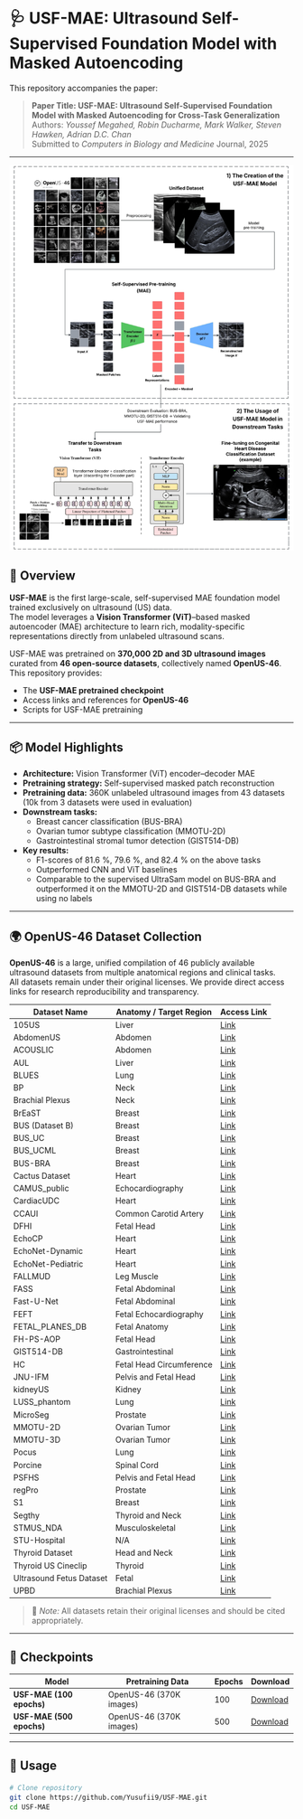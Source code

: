 # 🩺 USF-MAE: Ultrasound Self-Supervised Foundation Model with Masked Autoencoding

This repository accompanies the paper:

> **Paper Title: USF-MAE: Ultrasound Self-Supervised Foundation Model with Masked Autoencoding for Cross-Task Generalization**  
> Authors: *Youssef Megahed, Robin Ducharme, Mark Walker, Steven Hawken, Adrian D.C. Chan*  
> Submitted to *Computers in Biology and Medicine* Journal, 2025

---

![USF-MAE Architecture](figures/USF-MAE.jpeg)

## 🧠 Overview

**USF-MAE** is the first large-scale, self-supervised MAE foundation model trained exclusively on ultrasound (US) data.  
The model leverages a **Vision Transformer (ViT)**–based masked autoencoder (MAE) architecture to learn rich, modality-specific representations directly from unlabeled ultrasound scans.

USF-MAE was pretrained on **370,000 2D and 3D ultrasound images** curated from **46 open-source datasets**, collectively named **OpenUS-46**.  
This repository provides:
- The **USF-MAE pretrained checkpoint**
- Access links and references for **OpenUS-46**
- Scripts for USF-MAE pretraining

---

## 📦 Model Highlights

- **Architecture:** Vision Transformer (ViT) encoder–decoder MAE  
- **Pretraining strategy:** Self-supervised masked patch reconstruction  
- **Pretraining data:** 360K unlabeled ultrasound images from 43 datasets (10k from 3 datasets were used in evaluation)  
- **Downstream tasks:**  
  - Breast cancer classification (BUS-BRA)  
  - Ovarian tumor subtype classification (MMOTU-2D)  
  - Gastrointestinal stromal tumor detection (GIST514-DB)  
- **Key results:**  
  - F1-scores of 81.6 %, 79.6 %, and 82.4 % on the above tasks  
  - Outperformed CNN and ViT baselines  
  - Comparable to the supervised UltraSam model on BUS-BRA and outperformed it on the MMOTU-2D and GIST514-DB datasets while using no labels

---

## 🌍 OpenUS-46 Dataset Collection

**OpenUS-46** is a large, unified compilation of 46 publicly available ultrasound datasets from multiple anatomical regions and clinical tasks.  
All datasets remain under their original licenses. We provide direct access links for research reproducibility and transparency.

| Dataset Name | Anatomy / Target Region | Access Link |
|---------------|------------------------|--------------|
| 105US | Liver | [Link](https://www.researchgate.net/publication/329586355_100_2D_US_Images_and_Tumor_Segmentation_Masks) |
| AbdomenUS | Abdomen | [Link](https://www.kaggle.com/datasets/ignaciorlando/ussimandsegm?resource=download) |
| ACOUSLIC | Abdomen | [Link](https://zenodo.org/records/12697994) |
| AUL | Liver | [Link](https://zenodo.org/records/7272660) |
| BLUES | Lung | [Link](https://github.com/NinaWie/COVID-BLUES) |
| BP | Neck | [Link](https://www.kaggle.com/competitions/ultrasound-nerve-segmentation/data?select=train) |
| Brachial Plexus | Neck | [Link](https://github.com/Regional-US/brachial_plexus) |
| BrEaST | Breast | [Link](https://www.cancerimagingarchive.net/collection/breast-lesions-usg/) |
| BUS (Dataset B) | Breast | [Link](https://helward.mmu.ac.uk/STAFF/M.Yap/dataset.php) |
| BUS_UC | Breast | [Link](https://data.mendeley.com/datasets/3ksd7w7jkx/1) |
| BUS_UCML | Breast | [Link](https://data.mendeley.com/datasets/7fvgj4jsp7/1) |
| BUS-BRA | Breast | [Link](https://zenodo.org/records/8231412) |
| Cactus Dataset | Heart | [Link](https://users.encs.concordia.ca/~kadem/cactus/#:~:text=Dataset%20Link%3A%20Download%20the%20CACTUS,database) |
| CAMUS_public | Echocardiography | [Link](https://humanheart-project.creatis.insa-lyon.fr/database/#collection/6373703d73e9f0047faa1bc8) |
| CardiacUDC | Heart | [Link](https://www.kaggle.com/datasets/xiaoweixumedicalai/cardiacudc-dataset?select=cardiacUDC_dataset.z06) |
| CCAUI | Common Carotid Artery | [Link](https://data.mendeley.com/datasets/d4xt63mgjm/1) |
| DFHI | Fetal Head | [Link](https://zenodo.org/records/8265464) |
| EchoCP | Heart | [Link](https://www.kaggle.com/datasets/xiaoweixumedicalai/echocp) |
| EchoNet-Dynamic | Heart | [Link](https://echonet.github.io/dynamic/) |
| EchoNet-Pediatric | Heart | [Link](https://echonet.github.io/pediatric/index.html#dataset) |
| FALLMUD | Leg Muscle | [Link](https://kalisteo.cea.fr/index.php/fallmud/#) |
| FASS | Fetal Abdominal | [Link](https://data.mendeley.com/datasets/4gcpm9dsc3/1) |
| Fast-U-Net | Fetal Abdominal | [Link](https://github.com/vahidashkani/Fast-U-Net/tree/main) |
| FEFT | Fetal Echocardiography | [Link](https://figshare.com/articles/figure/First_Trimester_Fetal_Echocardiography_Data_Set_for_Classification/21215492?file=37624184) |
| FETAL_PLANES_DB | Fetal Anatomy | [Link](https://zenodo.org/records/3904280) |
| FH-PS-AOP | Fetal Head | [Link](https://zenodo.org/records/7851339) |
| GIST514-DB | Gastrointestinal | [Link](https://drive.google.com/drive/folders/1TG9Bq-OaKkMXV2s42f_oZJdoTOfIAZLi) |
| HC | Fetal Head Circumference | [Link](https://zenodo.org/records/1327317) |
| JNU-IFM | Pelvis and Fetal Head | [Link](https://figshare.com/articles/dataset/JNU-IFM/14371652) |
| kidneyUS | Kidney | [Link](https://github.com/rsingla92/kidneyUS) |
| LUSS_phantom | Lung | [Link](https://archive.researchdata.leeds.ac.uk/1263/) |
| MicroSeg | Prostate | [Link](https://zenodo.org/records/10475293) |
| MMOTU-2D | Ovarian Tumor | [Link](https://drive.google.com/drive/folders/1c5n0fVKrM9-SZE1kacTXPt1pt844iAs1) |
| MMOTU-3D | Ovarian Tumor | [Link](https://drive.google.com/drive/folders/1c5n0fVKrM9-SZE1kacTXPt1pt844iAs1) |
| Pocus | Lung | [Link](https://github.com/jannisborn/covid19_ultrasound) |
| Porcine | Spinal Cord | [Link](https://github.com/HEPIUSLAB/ultrasound_spinal_cord_dataset) |
| PSFHS | Pelvis and Fetal Head | [Link](https://zenodo.org/records/10969427) |
| regPro | Prostate | [Link](https://zenodo.org/records/8004388) |
| S1 | Breast | [Link](https://pmc.ncbi.nlm.nih.gov/articles/PMC8205136/) |
| Segthy | Thyroid and Neck | [Link](https://www.cs.cit.tum.de/camp/publications/segthy-dataset/) |
| STMUS_NDA | Musculoskeletal | [Link](https://data.mendeley.com/datasets/3jykz7wz8d/1) |
| STU-Hospital | N/A | [Link](https://github.com/xbhlk/STU-Hospital/tree/master) |
| Thyroid Dataset | Head and Neck | [Link](https://github.com/haifangong/TRFE-Net-for-thyroid-nodule-segmentation/tree/main) |
| Thyroid US Cineclip | Thyroid | [Link](https://stanfordaimi.azurewebsites.net/datasets/a72f2b02-7b53-4c5d-963c-d7253220bfd5) |
| Ultrasound Fetus Dataset | Fetal | [Link](https://www.kaggle.com/datasets/orvile/ultrasound-fetus-dataset?select=Ultrasound+Fetus+Dataset) |
| UPBD | Brachial Plexus | [Link](https://ubpd.worldwidetracing.com:9443/) |

> 📘 *Note:* All datasets retain their original licenses and should be cited appropriately.

---

## 🧩 Checkpoints

| Model | Pretraining Data | Epochs | Download |
|--------|------------------|---------|-----------|
| **USF-MAE (100 epochs)** | OpenUS-46 (370K images) | 100 | [Download](https://drive.google.com/file/d/1ZPu_7KhMEuaq-XdLhVp2EEgMgLJ4dKhr/view?usp=drive_link) |
| **USF-MAE (500 epochs)** | OpenUS-46 (370K images) | 500 | [Download](https://drive.google.com/file/d/15n71qHXSBjEjrLtCOzvBb6gTsGhh7NUg/view?usp=drive_link) |

---

## 🧪 Usage

```bash
# Clone repository
git clone https://github.com/Yusufii9/USF-MAE.git
cd USF-MAE
